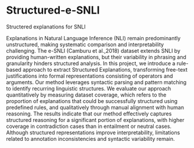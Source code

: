 # Structured-e-SNLI
Structered explanations for SNLI 

Explanations in Natural Language Inference (NLI) remain predominantly unstructured, making systematic comparison and interpretability challenging.
The e-SNLI (Camburu et al.,2018) dataset extends SNLI by providing human-written explanations, but their variability in phrasing and granularity hinders structured analysis. 
In this project, we introduce a rule-based approach to extract Structured Explanations, transforming free-text justifications into formal representations consisting of operators and arguments. Our method leverages syntactic parsing and pattern matching to identify recurring linguistic structures.
We evaluate our approach quantitatively by measuring dataset coverage, which refers to the proportion of explanations that could be successfully structured using predefined rules, and qualitatively through manual alignment with human reasoning. The results indicate that our method effectively captures structured reasoning for a significant portion of explanations, with higher coverage in contradiction cases than in entailment or neutral cases. 
Although structured representations improve interpretability, limitations related to annotation inconsistencies and syntactic variability remain.

